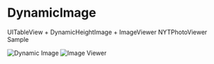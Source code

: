 # DynamicImage
UITableView + DynamicHeightImage + ImageViewer NYTPhotoViewer Sample

![Dynamic Image](http://www.giphy.com/gifs/xT0xeoJ0LFeaCobhjW)
![Image Viewer](http://www.giphy.com/gifs/3o6fJcFtUUE7IqqpDq)
